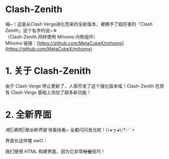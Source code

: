 # Clash-Zenith  
喵~！这是从Clash Verge进化而来的全新版本，被赐予了超厉害的「Clash Zenith」这个名字的说~☆  
（Clash-Zenith 同样使用 Mihomo 内核组件）  
Mihomo 链接：[https://github.com/MetaCubeX/mihomo](https://github.com/MetaCubeX/mihomo)  

# 1. 关于 Clash-Zenith  
由于 Clash Verge 停止更新了，人家开发了这个强化版本喵！Clash-Zenith 在原有 Clash Verge 基础上添加了超多新功能！  

# 2. 全新界面  
*用||浦西||推出新界面* 快看快看~ 全都闪闪发光呢！(ﾉ◕ヮ◕)ﾉ*:･ﾟ✧  

界面长这样喔 owO：  

我们使用 HTML 构建界面，因为它非常~~轻量~~轻巧！
